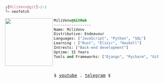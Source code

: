 ```css
┌[MiliVenv@git]-(~)
└> neofetch
```


<div style="display:block;text-align:left"><img align="left" src="https://i.postimg.cc/8PvjYQdR/Endeavour-OS-Logo-2-1360x700.png" border="0" style="width:156px;">

  ```css
  MiliVenv@GitHub
  -----------------
  Name: MiliVenv
  Distributive: Endeavour
  Languages: ["JavaScript", "Python", "SQL"]
  Learning : ["Rust", "Elixir", "Haskell"]
  Intrests: ["Back-end development"]  
  Uptime: 15 Years
  Tools and Frameworks: ["Django", "Pycharm", "Git", "MySql", "VS Code"]
  ```
</div>



<br />
<p align="center">
  <samp>
    $  <a href="https://www.youtube.com/channel/UCP1loyRHlwGdrWivNVzeY7g" target="_blank">youtube</a> .
       <a href="https://t.me/MiliVenv" target="_blank">telegram</a> $
  </samp>
</p>
